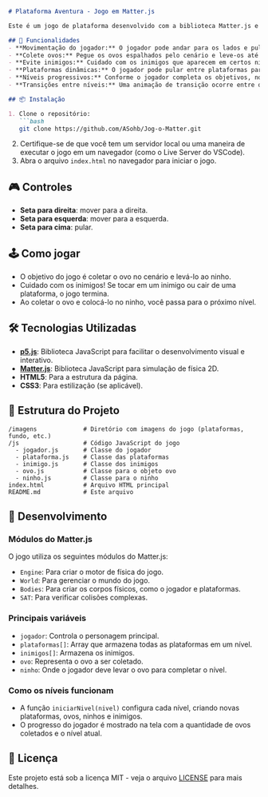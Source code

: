 ```markdown
# Plataforma Aventura - Jogo em Matter.js

Este é um jogo de plataforma desenvolvido com a biblioteca Matter.js e p5.js, no qual o jogador deve coletar ovos e levá-los de volta ao ninho enquanto evita inimigos. O jogo possui múltiplos níveis e mecânicas de física para a movimentação do jogador e das plataformas.

## 🚀 Funcionalidades
- **Movimentação do jogador:** O jogador pode andar para os lados e pular.
- **Colete ovos:** Pegue os ovos espalhados pelo cenário e leve-os até o ninho.
- **Evite inimigos:** Cuidado com os inimigos que aparecem em certos níveis.
- **Plataformas dinâmicas:** O jogador pode pular entre plataformas para alcançar o objetivo.
- **Níveis progressivos:** Conforme o jogador completa os objetivos, novos níveis são liberados.
- **Transições entre níveis:** Uma animação de transição ocorre entre os níveis.

## 📦 Instalação

1. Clone o repositório:
   ```bash
   git clone https://github.com/ASohb/Jog-o-Matter.git
   ```
2. Certifique-se de que você tem um servidor local ou uma maneira de executar o jogo em um navegador (como o Live Server do VSCode).
3. Abra o arquivo `index.html` no navegador para iniciar o jogo.

## 🎮 Controles
- **Seta para direita**: mover para a direita.
- **Seta para esquerda**: mover para a esquerda.
- **Seta para cima**: pular.

## 🕹️ Como jogar
- O objetivo do jogo é coletar o ovo no cenário e levá-lo ao ninho.
- Cuidado com os inimigos! Se tocar em um inimigo ou cair de uma plataforma, o jogo termina.
- Ao coletar o ovo e colocá-lo no ninho, você passa para o próximo nível.

## 🛠️ Tecnologias Utilizadas
- **[p5.js](https://p5js.org/)**: Biblioteca JavaScript para facilitar o desenvolvimento visual e interativo.
- **[Matter.js](https://brm.io/matter-js/)**: Biblioteca JavaScript para simulação de física 2D.
- **HTML5**: Para a estrutura da página.
- **CSS3**: Para estilização (se aplicável).

## 📂 Estrutura do Projeto
```
/imagens             # Diretório com imagens do jogo (plataformas, fundo, etc.)
/js                  # Código JavaScript do jogo
  - jogador.js       # Classe do jogador
  - plataforma.js    # Classe das plataformas
  - inimigo.js       # Classe dos inimigos
  - ovo.js           # Classe para o objeto ovo
  - ninho.js         # Classe para o ninho
index.html           # Arquivo HTML principal
README.md            # Este arquivo
```

## 🧩 Desenvolvimento

### Módulos do Matter.js
O jogo utiliza os seguintes módulos do Matter.js:
- `Engine`: Para criar o motor de física do jogo.
- `World`: Para gerenciar o mundo do jogo.
- `Bodies`: Para criar os corpos físicos, como o jogador e plataformas.
- `SAT`: Para verificar colisões complexas.

### Principais variáveis
- `jogador`: Controla o personagem principal.
- `plataformas[]`: Array que armazena todas as plataformas em um nível.
- `inimigos[]`: Armazena os inimigos.
- `ovo`: Representa o ovo a ser coletado.
- `ninho`: Onde o jogador deve levar o ovo para completar o nível.

### Como os níveis funcionam
- A função `iniciarNivel(nivel)` configura cada nível, criando novas plataformas, ovos, ninhos e inimigos.
- O progresso do jogador é mostrado na tela com a quantidade de ovos coletados e o nível atual.


## 📝 Licença
Este projeto está sob a licença MIT - veja o arquivo [LICENSE](LICENSE) para mais detalhes.
```

